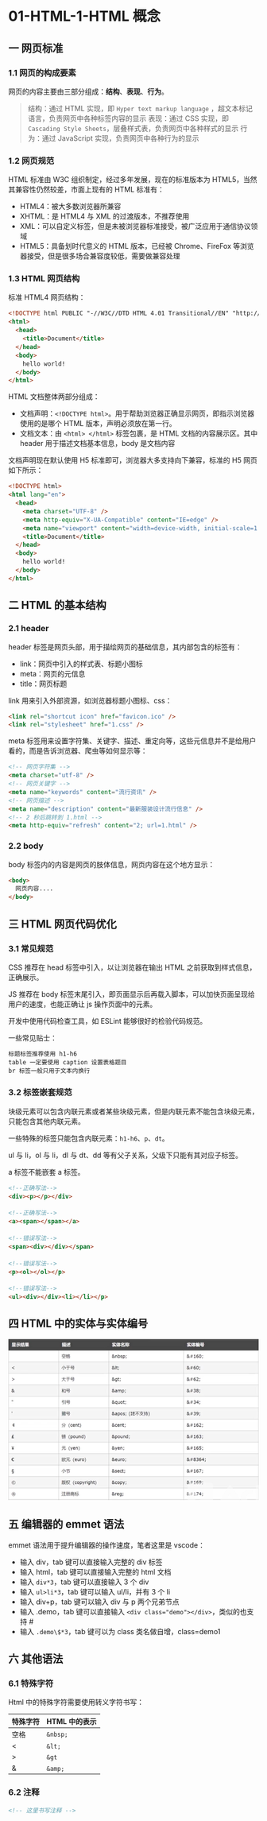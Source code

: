 # 01-HTML-1-HTML 概念

## 一 网页标准

### 1.1 网页的构成要素

网页的内容主要由三部分组成：**结构**、**表现**、**行为**。

> 结构：通过 HTML 实现，即 `Hyper text markup language` ，超文本标记语言，负责网页中各种标签内容的显示
> 表现：通过 CSS 实现，即 `Cascading Style Sheets`，层叠样式表，负责网页中各种样式的显示
> 行为：通过 JavaScript 实现，负责网页中各种行为的显示

### 1.2 网页规范

HTML 标准由 W3C 组织制定，经过多年发展，现在的标准版本为 HTML5，当然其兼容性仍然较差，市面上现有的 HTML 标准有：

- HTML4：被大多数浏览器所兼容
- XHTML：是 HTML4 与 XML 的过渡版本，不推荐使用
- XML：可以自定义标签，但是未被浏览器标准接受，被广泛应用于通信协议领域
- HTML5：具备划时代意义的 HTML 版本，已经被 Chrome、FireFox 等浏览器接受，但是很多场合兼容度较低，需要做兼容处理

### 1.3 HTML 网页结构

标准 HTML4 网页结构：

```html
<!DOCTYPE html PUBLIC "-//W3C//DTD HTML 4.01 Transitional//EN" "http://www.w3.org/TR/html4/loose.dtd">
<html>
  <head>
    <title>Document</title>
  </head>
  <body>
    hello world!
  </body>
</html>
```

HTML 文档整体两部分组成：

- 文档声明：`<!DOCTYPE html>`。用于帮助浏览器正确显示网页，即指示浏览器使用的是哪个 HTML 版本，声明必须放在第一行。
- 文档文本：由 `<html> </html>` 标签包裹，是 HTML 文档的内容展示区。其中 header 用于描述文档基本信息，body 是文档内容

文档声明现在默认使用 H5 标准即可，浏览器大多支持向下兼容，标准的 H5 网页如下所示：

```html
<!DOCTYPE html>
<html lang="en">
  <head>
    <meta charset="UTF-8" />
    <meta http-equiv="X-UA-Compatible" content="IE=edge" />
    <meta name="viewport" content="width=device-width, initial-scale=1.0" />
    <title>Document</title>
  </head>
  <body>
    hello world!
  </body>
</html>
```

## 二 HTML 的基本结构

### 2.1 header

header 标签是网页头部，用于描绘网页的基础信息，其内部包含的标签有：

- link：网页中引入的样式表、标题小图标
- meta：网页的元信息
- title：网页标题

link 用来引入外部资源，如浏览器标题小图标、css：

```html
<link rel="shortcut icon" href="favicon.ico" />
<link rel="stylesheet" href="1.css" />
```

meta 标签用来设置字符集、关键字、描述、重定向等，这些元信息并不是给用户看的，而是告诉浏览器、爬虫等如何显示等：

```html
<!-- 网页字符集 -->
<meta charset="utf-8" />
<!-- 网页关键字 -->
<meta name="keywords" content="流行资讯" />
<!-- 网页描述 -->
<meta name="description" content="最新服装设计流行信息" />
<!-- 2 秒后跳转到 1.html -->
<meta http-equiv="refresh" content="2; url=1.html" />
```

### 2.2 body

body 标签内的内容是网页的肢体信息，网页内容在这个地方显示：

```html
<body>
  网页内容....
</body>
```

## 三 HTML 网页代码优化

### 3.1 常见规范

CSS 推荐在 head 标签中引入，以让浏览器在输出 HTML 之前获取到样式信息，正确展示。

JS 推荐在 body 标签末尾引入，即页面显示后再载入脚本，可以加快页面呈现给用户的速度，也能正确让 js 操作页面中的元素。

开发中使用代码检查工具，如 ESLint 能够很好的检验代码规范。

一些常见贴士：

```txt
标题标签推荐使用 h1-h6
table 一定要使用 caption 设置表格题目
br 标签一般只用于文本内换行
```

### 3.2 标签嵌套规范

块级元素可以包含内联元素或者某些块级元素，但是内联元素不能包含块级元素，只能包含其他内联元素。

一些特殊的标签只能包含内联元素：`h1-h6`、`p`、`dt`。

ul 与 li，ol 与 li，dl 与 dt、dd 等有父子关系，父级下只能有其对应子标签。

a 标签不能嵌套 a 标签。

```html
<!--正确写法-->
<div><p></p></div>

<!--正确写法-->
<a><span></span></a>

<!--错误写法-->
<span><div></div></span>

<!--错误写法-->
<p><ol></ol></p>

<!--错误写法-->
<ul><div></div><li></li></p>
```

## 四 HTML 中的实体与实体编号

![HTML 中的实体](../images/html/01.png)

## 五 编辑器的 emmet 语法

emmet 语法用于提升编辑器的操作速度，笔者这里是 vscode：

- 输入 div，tab 键可以直接输入完整的 div 标签
- 输入 html，tab 键可以直接输入完整的 html 文档
- 输入 `div*3`，tab 键可以直接输入 3 个 div
- 输入 `ul>li*3`，tab 键可以输入 ul/li，并有 3 个 li
- 输入 div+p，tab 键可以输入 div 与 p 两个兄弟节点
- 输入 .demo，tab 键可以直接输入 `<div class="demo"></div>`，类似的也支持 #
- 输入 `.demo\$*3`，tab 键可以为 class 类名做自增，class=demo1

## 六 其他语法

### 6.1 特殊字符

Html 中的特殊字符需要使用转义字符书写：

| 特殊字符 | HTML 中的表示 |
| -------- | ------------- |
| 空格     | `&nbsp;`      |
| <        | `&lt;`        |
| >        | `&gt`         |
| &        | `&amp;`       |

### 6.2 注释

```html
<!-- 这里书写注释 -->
```
